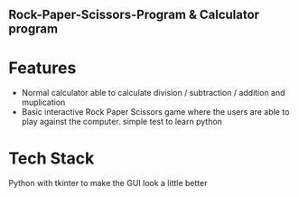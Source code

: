 ## Rock-Paper-Scissors-Program & Calculator program
# Features
- Normal calculator able to calculate division / subtraction / addition and muplication
- Basic interactive Rock Paper Scissors game where the users are able to play against the computer.
simple test to learn python

# Tech Stack 
Python  with tkinter to make the GUI look a little better


